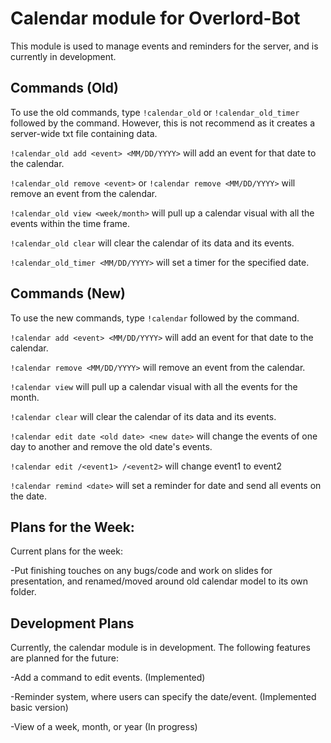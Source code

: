 # Calendar module for Overlord-Bot

This module is used to manage events and reminders for the server, and is currently in development.

## Commands (Old)

To use the old commands, type `!calendar_old` or `!calendar_old_timer` followed by the command. However, this is not recommend as it creates a server-wide txt file containing data.

`!calendar_old add <event> <MM/DD/YYYY>` will add an event for that date to the calendar.

`!calendar_old remove <event>` or `!calendar remove <MM/DD/YYYY>` will remove an event from the calendar.

`!calendar_old view <week/month>` will pull up a calendar visual with all the events within the time frame.

`!calendar_old clear` will clear the calendar of its data and its events.

`!calendar_old_timer <MM/DD/YYYY>` will set a timer for the specified date.

## Commands (New)

To use the new commands, type `!calendar` followed by the command.

`!calendar add <event> <MM/DD/YYYY>` will add an event for that date to the calendar.

`!calendar remove <MM/DD/YYYY>` will remove an event from the calendar.

`!calendar view` will pull up a calendar visual with all the events for the month.

`!calendar clear` will clear the calendar of its data and its events.

`!calendar edit date <old date> <new date>` will change the events of one day to another and remove the old date's events.

`!calendar edit /<event1> /<event2>` will change event1 to event2

`!calendar remind <date>` will set a reminder for date and send all events on the date.

## Plans for the Week:

Current plans for the week:

-Put finishing touches on any bugs/code and work on slides for presentation, and renamed/moved around old calendar model to its own folder.

## Development Plans

Currently, the calendar module is in development. The following features are planned for the future:

-Add a command to edit events. (Implemented)

-Reminder system, where users can specify the date/event. (Implemented basic version)

-View of a week, month, or year (In progress)

